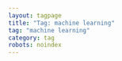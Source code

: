 ```yaml
---
layout: tagpage
title: "Tag: machine learning"
tag: "machine learning"
category: tag
robots: noindex
---
```

